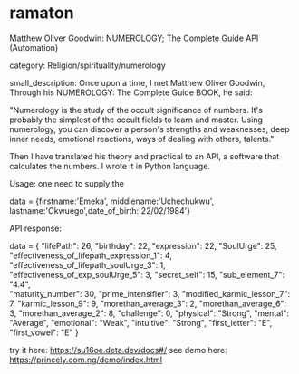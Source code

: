 # ramaton
Matthew Oliver Goodwin: NUMEROLOGY; The Complete Guide API (Automation)

category: Religion/spirituality/numerology

small_description:
Once upon a time, I met Matthew Oliver Goodwin, Through his NUMEROLOGY: The Complete Guide BOOK, he said:

 "Numerology is the study of the occult significance of numbers. It's probably the simplest of the occult fields to learn and master. Using numerology, you can discover a person's strengths and weaknesses, deep inner needs, emotional reactions, ways of dealing with others, talents."

Then I have translated his theory and practical to an API, a software that calculates the numbers. I wrote it in Python language.

Usage: one need to supply the

 data = {firstname:'Emeka', middlename:'Uchechukwu', lastname:'Okwuego',date_of_birth:'22/02/1984'}

API response: 

data = {
"lifePath": 26,
"birthday": 22,
"expression": 22,
"SoulUrge": 25,
"effectiveness_of_lifepath_expression_1": 4,
"effectiveness_of_lifepath_soulUrge_3": 1,
"effectiveness_of_exp_soulUrge_5": 3,
"secret_self": 15,
"sub_element_7": "4.4",  
"maturity_number": 30,
"prime_intensifier": 3,
"modified_karmic_lesson_7": 7,
"karmic_lesson_9": 9,
"morethan_average_3": 2,
"morethan_average_6": 3,
"morethan_average_2": 8,
"challenge": 0,
"physical": "Strong",
"mental": "Average",
"emotional": "Weak",
"intuitive": "Strong",
"first_letter": "E",
"first_vowel": "E"
}

try it here: https://su16oe.deta.dev/docs#/
see demo here: https://princely.com.ng/demo/index.html
